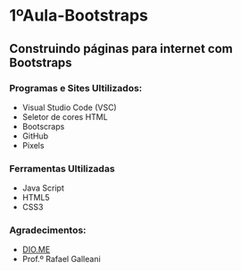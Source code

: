 # 1ºAula-Bootstraps
    
## Construindo páginas para internet com Bootstraps
### Programas e Sites Ultilizados:
* Visual Studio Code (VSC)
* Seletor de cores HTML
* Bootscraps
* GitHub
* Pixels
### Ferramentas Ultilizadas
* Java Script
* HTML5
* CSS3
### Agradecimentos:
* [DIO.ME](https://www.dio.me/)
* Prof.º Rafael Galleani
